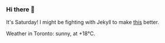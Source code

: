 ### Hi there :wave:

It's Saturday! I might be fighting with Jekyll to make [this](https://swissclubtoronto.ca) better.

Weather in Toronto: sunny, at +18°C.
